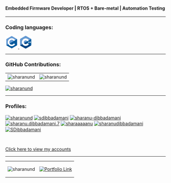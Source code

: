 


<h4 align="left">Embedded Firmware Developer | RTOS + Bare-metal | Automation Testing</h4>



<hr>







<h3 align="left">Coding languages:</h3>
<p align="left"> <a href="https://www.cprogramming.com/" target="_blank" rel="noreferrer"> <img src="https://raw.githubusercontent.com/devicons/devicon/master/icons/c/c-original.svg" alt="c" width="40" height="40"/> </a> <a href="https://www.w3schools.com/cpp/" target="_blank" rel="noreferrer"> <img src="https://raw.githubusercontent.com/devicons/devicon/master/icons/cplusplus/cplusplus-original.svg" alt="cplusplus" width="40" height="40"/> </a> </p>
<hr>
<h3 align="left">GitHub Contributions:</h3>
<table>
  <tr>
    <td>
      <img align="center" src="https://github-readme-stats.vercel.app/api?username=sharanund&show_icons=true&locale=en&card_width=300" alt="sharanund" style="width: 300px;" />
    </td>
    <td>
      <img align="center" src="https://github-readme-stats.vercel.app/api/top-langs?username=sharanund&show_icons=true&locale=en&layout=compact&card_width=300" alt="sharanund" style="width: 290px;" />
    </td>
  </tr>
</table>

<p align="left"> <a href="https://github.com/ryo-ma/github-profile-trophy"><img src="https://github-profile-trophy.vercel.app/?username=sharanund" alt="sharanund" /></a> </p>
<hr>
<h3 align="left">Profiles:</h3>
<p align="left">
<a href="https://dev.to/sharanund" target="blank"><img align="center" src="https://raw.githubusercontent.com/rahuldkjain/github-profile-readme-generator/master/src/images/icons/Social/devto.svg" alt="sharanund" height="30" width="40" /></a>
<a href="https://twitter.com/sdibbadamani" target="blank"><img align="center" src="https://raw.githubusercontent.com/rahuldkjain/github-profile-readme-generator/master/src/images/icons/Social/twitter.svg" alt="sdibbadamani" height="30" width="40" /></a>
<a href="https://linkedin.com/in/sharanu-dibbadamani" target="blank"><img align="center" src="https://raw.githubusercontent.com/rahuldkjain/github-profile-readme-generator/master/src/images/icons/Social/linked-in-alt.svg" alt="sharanu-dibbadamani" height="30" width="40" /></a>
<a href="https://fb.com/sharanu.dibbadamani.7" target="blank"><img align="center" src="https://raw.githubusercontent.com/rahuldkjain/github-profile-readme-generator/master/src/images/icons/Social/facebook.svg" alt="sharanu.dibbadamani.7" height="30" width="40" /></a>
<a href="https://instagram.com/sharaaaaanu" target="blank"><img align="center" src="https://raw.githubusercontent.com/rahuldkjain/github-profile-readme-generator/master/src/images/icons/Social/instagram.svg" alt="sharaaaaanu" height="30" width="40" /></a>
<a href="https://www.youtube.com/c/sharanudibbadamani" target="blank"><img align="center" src="https://raw.githubusercontent.com/rahuldkjain/github-profile-readme-generator/master/src/images/icons/Social/youtube.svg" alt="sharanudibbadamani" height="30" width="40" /></a>
<a href="https://x.com/SDibbadamani" target="blank"><img align="center" src="https://raw.githubusercontent.com/rahuldkjain/github-profile-readme-generator/master/src/images/icons/Social/twitter.svg" alt="SDibbadamani" height="30" width="40" /></a>
</p>

<br>

[Click here to view my accounts](https://linktr.ee/sharanu.dibbadamani)


<hr>

<table>
  <tr>
    <td>
      <p align="left">
        <img src="https://komarev.com/ghpvc/?username=sharanund&label=Profile%20views&color=0e75b6&style=flat" alt="sharanund" />
      </p>
    </td>
    <td>
      <a href="https://sharanund.github.io/Folio/index.html" target="_blank">
        <img src="https://img.shields.io/badge/My--portfolio-Visit-blue?style=flat" alt="Portfolio Link"/>
      </a>
    </td>
  </tr>
</table>
